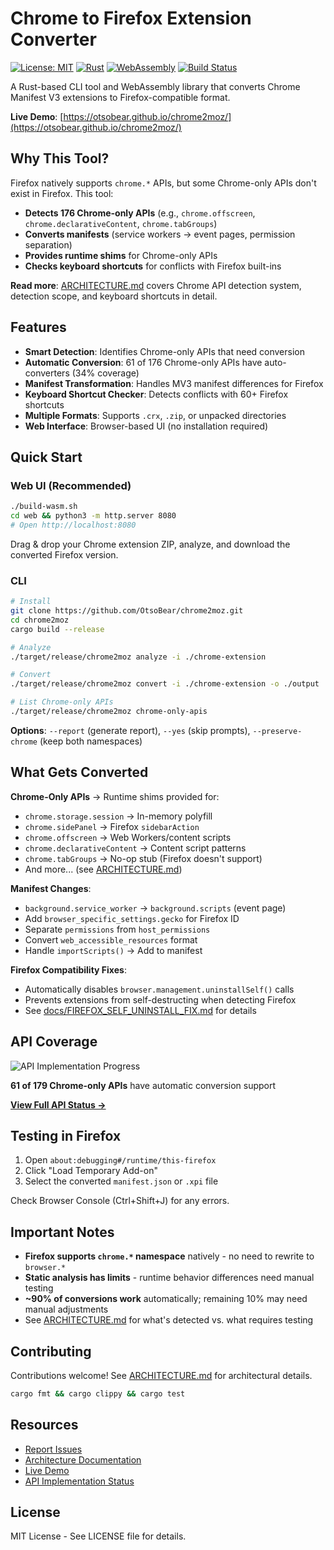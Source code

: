 # Chrome to Firefox Extension Converter

[![License: MIT](https://img.shields.io/badge/License-MIT-blue.svg)](https://opensource.org/licenses/MIT)
[![Rust](https://img.shields.io/badge/rust-1.70%2B-orange.svg)](https://www.rust-lang.org/)
[![WebAssembly](https://img.shields.io/badge/WebAssembly-supported-654FF0.svg)](https://webassembly.org/)
[![Build Status](https://img.shields.io/github/actions/workflow/status/OtsoBear/chrome2moz/deploy.yml?branch=main)](https://github.com/OtsoBear/chrome2moz/actions)

A Rust-based CLI tool and WebAssembly library that converts Chrome Manifest V3 extensions to Firefox-compatible format.

**Live Demo**: [https://otsobear.github.io/chrome2moz/](https://otsobear.github.io/chrome2moz/)

## Why This Tool?

Firefox natively supports `chrome.*` APIs, but some Chrome-only APIs don't exist in Firefox. This tool:

- **Detects 176 Chrome-only APIs** (e.g., `chrome.offscreen`, `chrome.declarativeContent`, `chrome.tabGroups`)
- **Converts manifests** (service workers → event pages, permission separation)
- **Provides runtime shims** for Chrome-only APIs
- **Checks keyboard shortcuts** for conflicts with Firefox built-ins

**Read more**: [ARCHITECTURE.md](./ARCHITECTURE.md) covers Chrome API detection system, detection scope, and keyboard shortcuts in detail.

## Features

- **Smart Detection**: Identifies Chrome-only APIs that need conversion
- **Automatic Conversion**: 61 of 176 Chrome-only APIs have auto-converters (34% coverage)
- **Manifest Transformation**: Handles MV3 manifest differences for Firefox
- **Keyboard Shortcut Checker**: Detects conflicts with 60+ Firefox shortcuts
- **Multiple Formats**: Supports `.crx`, `.zip`, or unpacked directories
- **Web Interface**: Browser-based UI (no installation required)

## Quick Start

### Web UI (Recommended)

```bash
./build-wasm.sh
cd web && python3 -m http.server 8080
# Open http://localhost:8080
```

Drag & drop your Chrome extension ZIP, analyze, and download the converted Firefox version.

### CLI

```bash
# Install
git clone https://github.com/OtsoBear/chrome2moz.git
cd chrome2moz
cargo build --release

# Analyze
./target/release/chrome2moz analyze -i ./chrome-extension

# Convert
./target/release/chrome2moz convert -i ./chrome-extension -o ./output

# List Chrome-only APIs
./target/release/chrome2moz chrome-only-apis
```

**Options**: `--report` (generate report), `--yes` (skip prompts), `--preserve-chrome` (keep both namespaces)

## What Gets Converted

**Chrome-Only APIs** → Runtime shims provided for:
- `chrome.storage.session` → In-memory polyfill
- `chrome.sidePanel` → Firefox `sidebarAction`
- `chrome.offscreen` → Web Workers/content scripts
- `chrome.declarativeContent` → Content script patterns
- `chrome.tabGroups` → No-op stub (Firefox doesn't support)
- And more... (see [ARCHITECTURE.md](./ARCHITECTURE.md))

**Manifest Changes**:
- `background.service_worker` → `background.scripts` (event page)
- Add `browser_specific_settings.gecko` for Firefox ID
- Separate `permissions` from `host_permissions`
- Convert `web_accessible_resources` format
- Handle `importScripts()` → Add to manifest

**Firefox Compatibility Fixes**:
- Automatically disables `browser.management.uninstallSelf()` calls
- Prevents extensions from self-destructing when detecting Firefox
- See [docs/FIREFOX_SELF_UNINSTALL_FIX.md](./docs/FIREFOX_SELF_UNINSTALL_FIX.md) for details

## API Coverage

![API Implementation Progress](https://progress-bar.xyz/34/?scale=100&title=API%20Coverage&width=500&color=122f&suffix=%25)

**61 of 179 Chrome-only APIs** have automatic conversion support

**[View Full API Status →](./CHROME_ONLY_API_IMPLEMENTATION_STATUS.md)**

## Testing in Firefox

1. Open `about:debugging#/runtime/this-firefox`
2. Click "Load Temporary Add-on"
3. Select the converted `manifest.json` or `.xpi` file

Check Browser Console (Ctrl+Shift+J) for any errors.

## Important Notes

- **Firefox supports `chrome.*` namespace** natively - no need to rewrite to `browser.*`
- **Static analysis has limits** - runtime behavior differences need manual testing
- **~90% of conversions work** automatically; remaining 10% may need manual adjustments
- See [ARCHITECTURE.md](./ARCHITECTURE.md) for what's detected vs. what requires testing

## Contributing

Contributions welcome! See [ARCHITECTURE.md](./ARCHITECTURE.md) for architectural details.

```bash
cargo fmt && cargo clippy && cargo test
```

## Resources

- [Report Issues](https://github.com/OtsoBear/chrome2moz/issues)
- [Architecture Documentation](./ARCHITECTURE.md)
- [Live Demo](https://otsobear.github.io/chrome2moz/)
- [API Implementation Status](./CHROME_ONLY_API_IMPLEMENTATION_STATUS.md)

## License

MIT License - See LICENSE file for details.
